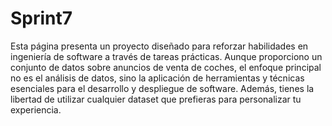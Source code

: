 # Sprint7
Esta página presenta un proyecto diseñado para reforzar habilidades en ingeniería de software a través de tareas prácticas. Aunque proporciono un conjunto de datos sobre anuncios de venta de coches, el enfoque principal no es el análisis de datos, sino la aplicación de herramientas y técnicas esenciales para el desarrollo y despliegue de software. Además, tienes la libertad de utilizar cualquier dataset que prefieras para personalizar tu experiencia.